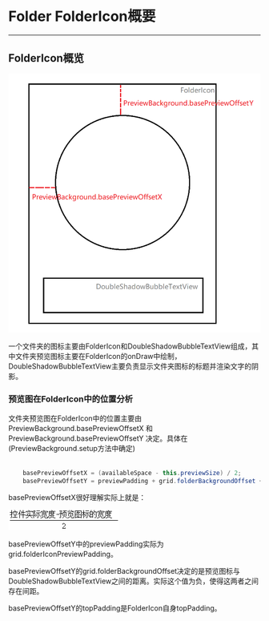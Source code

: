 # Folder FolderIcon概要
---------------------

## FolderIcon概览
![FolderIcon](./images/FolderIcon.png)

一个文件夹的图标主要由FolderIcon和DoubleShadowBubbleTextView组成，其中文件夹预览图标主要在FolderIcon的onDraw中绘制，DoubleShadowBubbleTextView主要负责显示文件夹图标的标题并渲染文字的阴影。

### 预览图在FolderIcon中的位置分析
文件夹预览图在FolderIcon中的位置主要由PreviewBackground.basePreviewOffsetX 和 PreviewBackground.basePreviewOffsetY 决定。具体在(PreviewBackground.setup方法中确定)

```java {.line-numbers}

    basePreviewOffsetX = (availableSpace - this.previewSize) / 2;
    basePreviewOffsetY = previewPadding + grid.folderBackgroundOffset + topPadding;

```
basePreviewOffsetX很好理解实际上就是：

![](./images/f1.gif)

basePreviewOffsetY中的previewPadding实际为 grid.folderIconPreviewPadding。

basePreviewOffsetY的grid.folderBackgroundOffset决定的是预览图标与DoubleShadowBubbleTextView之间的距离。实际这个值为负，使得这两者之间存在间距。

basePreviewOffsetY的topPadding是FolderIcon自身topPadding。
